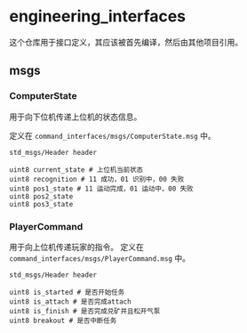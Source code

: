 # engineering_interfaces

这个仓库用于接口定义，其应该被首先编译，然后由其他项目引用。

## msgs

### ComputerState

用于向下位机传递上位机的状态信息。

定义在 `command_interfaces/msgs/ComputerState.msg` 中。

```
std_msgs/Header header

uint8 current_state # 上位机当前状态
uint8 recognition # 11 成功，01 识别中，00 失败
uint8 pos1_state # 11 运动完成，01 运动中，00 失败
uint8 pos2_state
uint8 pos3_state
```

### PlayerCommand

用于向上位机传递玩家的指令。
定义在 `command_interfaces/msgs/PlayerCommand.msg` 中。
```
std_msgs/Header header

uint8 is_started # 是否开始任务
uint8 is_attach # 是否完成attach
uint8 is_finish # 是否完成兑矿并且松开气泵
uint8 breakout # 是否中断任务

```
